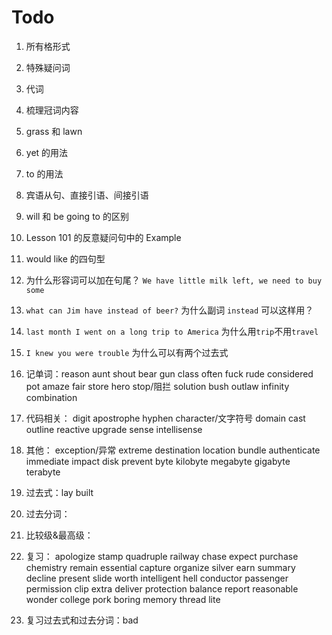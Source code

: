 # Todo

1. 所有格形式

2. 特殊疑问词

3. 代词

4. 梳理冠词内容

5. grass 和 lawn

6. yet 的用法

7. to 的用法

8. 宾语从句、直接引语、间接引语

9. will 和 be going to 的区别

10. Lesson 101 的反意疑问句中的 Example

11. would like 的四句型

12. 为什么形容词可以加在句尾？ `We have little milk left, we need to buy some`

13. `what can Jim have instead of beer?` 为什么副词 `instead` 可以这样用？

14. `last month I went on a long trip to America` 为什么用`trip`不用`travel`

15. `I knew you were trouble` 为什么可以有两个过去式

16. 记单词：reason aunt shout bear gun class often fuck rude considered pot amaze fair store hero stop/阻拦 solution bush outlaw infinity combination

17. 代码相关： digit apostrophe hyphen character/文字符号 domain cast outline reactive upgrade sense intellisense

18. 其他： exception/异常 extreme destination location bundle authenticate immediate impact disk prevent byte kilobyte megabyte gigabyte terabyte

19. 过去式：lay built

20. 过去分词：

21. 比较级&最高级：

22. 复习： apologize stamp quadruple railway chase expect purchase chemistry remain essential capture organize silver earn summary decline present slide worth intelligent hell conductor passenger permission clip extra deliver protection balance report reasonable wonder college pork boring memory thread lite

23. 复习过去式和过去分词：bad
